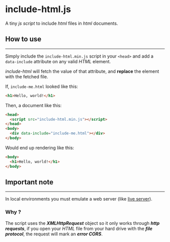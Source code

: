 # include-html.js

A tiny _js script_ to include _html_ files in _html_ documents.

## How to use

---

Simply include the `include-html.min.js` script in your `<head>` and add a `data-include` attribute on any valid _HTML_ element.

_include-html_ will fetch the value of that attribute, and **replace** the element with the fetched file.

If, `include-me.html` looked like this:

```html
<h1>Hello, world!</h1>
```

Then, a document like this:

```html
<head>
  <script src="include-html.min.js"></script>
</head>
<body>
  <div data-include="include-me.html"></div>
</body>
```

Would end up rendering like this:

```html
<body>
  <h1>Hello, world!</h1>
</body>
```

## Important note

---

In local environments you must emulate a web server (like [live server](https://github.com/ritwickdey/vscode-live-server)).

### Why ?

The script uses the _**XMLHttpRequest**_ object so it only works through _**http requests**_, if you open your _HTML_ file from your hard drive with the _**file protocol**_, the request will mark an _**error CORS**_.
